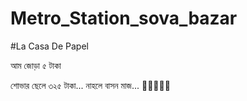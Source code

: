 # Metro_Station_sova_bazar




#La Casa De Papel

আম জোড়া ৫ টাকা




শোভার ছেলে ৩২৫ টাকা...
নাহলে বাসন মাজ... 🐄🐄🐄🌈🐙
